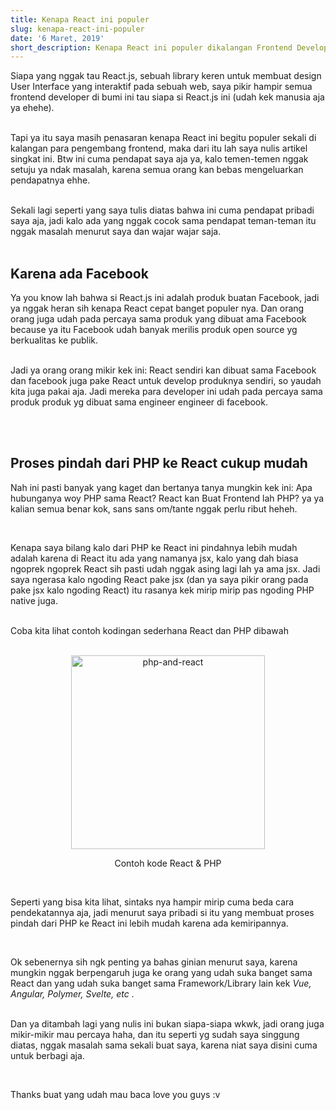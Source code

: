 ```yaml
---
title: Kenapa React ini populer 
slug: kenapa-react-ini-populer
date: '6 Maret, 2019'
short_description: Kenapa React ini populer dikalangan Frontend Developer
---
```


Siapa yang nggak tau React.js, sebuah library keren untuk membuat design User Interface yang interaktif pada sebuah web, saya pikir hampir semua frontend developer di bumi ini tau siapa si React.js ini (udah kek manusia aja ya ehehe).
<br/><br/>

Tapi ya itu saya masih penasaran kenapa React ini begitu populer sekali di kalangan para pengembang frontend, maka dari itu lah saya nulis artikel singkat ini. Btw ini cuma pendapat saya aja ya, kalo temen-temen nggak setuju ya ndak masalah, karena semua orang kan bebas mengeluarkan pendapatnya ehhe.
<br/><br/>

Sekali lagi seperti yang saya tulis diatas bahwa ini cuma pendapat pribadi saya aja, jadi kalo ada yang nggak cocok sama pendapat teman-teman itu nggak masalah menurut saya dan wajar wajar saja.
<br/><br/>

<h2> Karena ada Facebook </h2>
<p>
Ya you know lah bahwa si React.js ini adalah produk buatan Facebook, jadi ya nggak heran sih kenapa React cepat banget populer nya. Dan orang orang juga udah pada percaya sama produk yang dibuat ama Facebook because ya itu Facebook udah banyak merilis produk open source yg berkualitas ke publik.
<br/><br/>

Jadi ya orang orang mikir kek ini: React sendiri kan dibuat sama Facebook dan facebook juga pake React untuk develop produknya sendiri, so yaudah kita juga pakai aja. Jadi mereka para developer ini udah pada percaya sama produk produk yg dibuat sama engineer engineer di facebook.

</p>
<br/><br/>

<h2> Proses pindah dari PHP ke React cukup mudah </h2>
<p>
Nah ini pasti banyak yang kaget dan bertanya tanya mungkin kek ini: Apa hubunganya woy PHP sama React? React kan Buat Frontend lah PHP? ya ya kalian semua benar kok, sans sans om/tante nggak perlu ribut heheh.
</p>
<br/>

<p>
Kenapa saya bilang kalo dari PHP ke React ini pindahnya lebih mudah adalah karena di React itu ada yang namanya jsx, kalo yang dah biasa ngoprek ngoprek React sih pasti udah nggak asing lagi lah ya ama jsx. Jadi saya ngerasa kalo ngoding React pake jsx (dan ya saya pikir orang pada pake jsx kalo ngoding React) itu rasanya kek mirip mirip pas ngoding PHP native juga.
<br/> <br/>

Coba kita lihat contoh kodingan sederhana React dan PHP dibawah <br/><br/>
<center>

<img style="width: 310px;" src="./img-post/react-and-php.png" alt="php-and-react">

<span style="font-size: 14px;"> Contoh kode React & PHP </span>

</center>
</p>
<br/>

<p>
Seperti yang bisa kita lihat, sintaks nya hampir mirip cuma beda cara pendekatannya aja, jadi menurut saya pribadi si itu yang membuat proses pindah dari PHP ke React ini lebih mudah karena ada kemiripannya.
</p>
<br/>

<p>
Ok sebenernya sih ngk penting ya bahas ginian menurut saya, karena mungkin nggak berpengaruh juga ke orang yang udah suka banget sama React dan yang udah suka banget sama Framework/Library lain kek <i> Vue, Angular, Polymer, Svelte, etc </i>. 
<br/><br/>

Dan ya ditambah lagi yang nulis ini bukan siapa-siapa wkwk, jadi orang juga mikir-mikir mau percaya haha, dan itu seperti yg sudah saya singgung diatas, nggak masalah sama sekali buat saya, karena niat saya disini cuma untuk berbagi aja.

</p>
<br/>

<p>
Thanks buat yang udah mau baca love you guys :v
</p>
<br/><br/>
